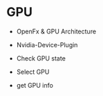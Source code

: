 GPU
====================================



- OpenFx & GPU Architecture

- Nvidia-Device-Plugin
- Check GPU state
- Select GPU
- get GPU info